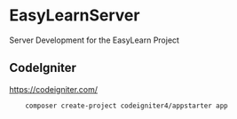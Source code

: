 # EasyLearnServer
Server Development for the EasyLearn Project

## CodeIgniter

https://codeigniter.com/

```
    composer create-project codeigniter4/appstarter app
```